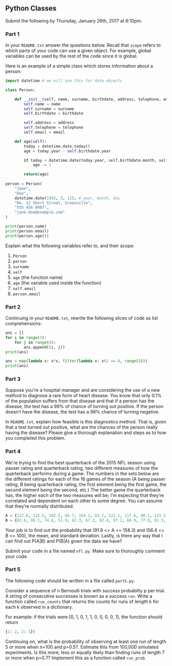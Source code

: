 ## Python Classes

Submit the following by Thursday, January 26th, 2017 at 6:10pm. 

### Part 1 

In your `README.txt` answer the questions below. Recall that `scope` refers to  which parts of your code can use a given object. For example, global variables can be used by the rest of the code since it is global.

Here is an example of a simple class which stores information about a person:
``` python
import datetime # we will use this for date objects

class Person:

    def __init__(self, name, surname, birthdate, address, telephone, email):
        self.name = name
        self.surname = surname
        self.birthdate = birthdate

        self.address = address
        self.telephone = telephone
        self.email = email

    def age(self):
        today = datetime.date.today()
        age = today.year - self.birthdate.year

        if today < datetime.date(today.year, self.birthdate.month, self.birthdate.day):
            age -= 1

        return(age)
        
person = Person(
    "Jane",
    "Doe",
    datetime.date(1992, 3, 12), # year, month, day
    "No. 12 Short Street, Greenville",
    "555 456 0987",
    "jane.doe@example.com"
)

print(person.name)
print(person.email)
print(person.age())
```
Explain what the following variables refer to, and their scope:

1. `Person`
2. `person`
3. `surname`
4. `self`
5. `age` (the function name)
6. `age` (the variable used inside the function)
7. `self.email`
8. `person.email`

### Part 2 

Continuing in your `README.txt`, rewrite the following slices of code as list comprehensions:

``` python
ans = []
for i in range(3):
    for j in range(4):
        ans.append((i, j))
print(ans)
```

``` python
ans = map(lambda x: x*x, filter(lambda x: x%2 == 0, range(5)))
print(ans)
```

### Part 3

Suppose you're a hospital manager and are considering the use of a new method to diagnose a rare form of heart disease. You know that only 0.1% of the population suffers from that disease and that if a person has the disease, the test has a 99% of chance of turning out positive. If the person doesn’t have the disease, the test has a 98% chance of turning negative.

In `README.txt`, explain how feasible is this diagnostics method. That is, given that a test turned out positive, what are the chances of the person really having the disease? Please give a thorough explanation and steps as to how you completed this problem. 

### Part 4

We're trying to find the best quarterback of the 2015 NFL season using passer rating and quarterback rating, two different measures of how the quarterback performs during a game. The numbers in the sets below are the different ratings for each of the 16 games of the season (A being passer rating, B being quarterback rating, the first element being the first game, the second element being the second, etc.) The better game the quarterback has, the higher each of the two measures will be; I’m expecting that they’re correlated and dependent on each other to some degree. You can assume that they’re normally distributed.

``` python
A = {122.8, 115.5, 102.5, 84.7, 154.2, 83.7, 122.1, 117.6, 98.1, 111.2, 80.3, 110.0, 117.6, 100.3, 107.8, 60.2}
B = {82.6, 99.1, 74.6, 51.9, 62.3, 67.2, 82.4, 97.2, 68.9, 77.9, 81.5, 87.4, 92.4, 80.8, 74.7, 42.1}
```

Your job is to find out the probability that (91.9 <= A <= 158.3) and (56.4 <= B <= 100), the mean, and standard deviation. Lastly, is there any way that I can find out P(A|B) and P(B|A) given the data we have? 

Submit your code in a file named `nfl.py`. Make sure to thoroughly comment your code.

### Part 5

The following code should be written in a file called `part5.py`.

Consider a sequence of n Bernoulli trials with success probabilty p per trial. A string of consecutive successes is known as a success `run`. Write a function called `run_counts` that returns the counts for runs of length k for each k observed in a dictionary.

For example: if the trials were [0, 1, 0, 1, 1, 0, 0, 0, 0, 1], the function should return

``` python
{1: 2, 2: 1})
```

Continuing on, what is the probability of observing at least one run of length 5 or more when n=100 and p=0.5?. Estimate this from 100,000 simulated experiments. Is this more, less or equally likely than finding runs of length 7 or more when p=0.7? Implement this as a function called `run_prob`. 


